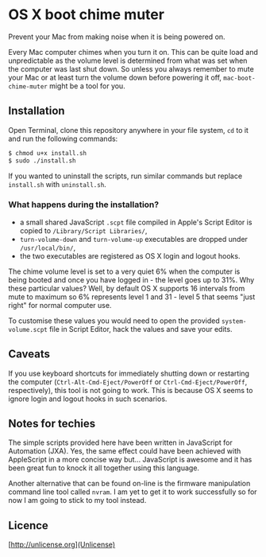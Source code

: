 OS X boot chime muter
=====================

Prevent your Mac from making noise when it is being powered on.

Every Mac computer chimes when you turn it on. This can be quite load and
unpredictable as the volume level is determined from what was set when the
computer was last shut down. So unless you always remember to mute your Mac or
at least turn the volume down before powering it off, `mac-boot-chime-muter`
might be a tool for you.

Installation
------------

Open Terminal, clone this repository anywhere in your file system, `cd` to it
and run the following commands:

```bash
$ chmod u+x install.sh
$ sudo ./install.sh
```

If you wanted to uninstall the scripts, run similar commands but replace
`install.sh` with `uninstall.sh`.

### What happens during the installation?

- a small shared JavaScript `.scpt` file compiled in Apple's Script Editor is
copied to `/Library/Script Libraries/`,
- `turn-volume-down` and `turn-volume-up` executables are dropped under
`/usr/local/bin/`,
- the two executables are registered as OS X login and logout hooks.

The chime volume level is set to a very quiet 6% when the computer is being
booted and once you have logged in - the level goes up to 31%. Why these
particular values?  Well, by default OS X supports 16 intervals from mute to
maximum so 6% represents level 1 and 31 - level 5 that seems "just right" for
normal computer use.

To customise these values you would need to open the provided
`system-volume.scpt` file in Script Editor, hack the values and save your edits.

Caveats
-------

If you use keyboard shortcuts for immediately shutting down or restarting the
computer (`Ctrl-Alt-Cmd-Eject/PowerOff` or `Ctrl-Cmd-Eject/PowerOff`,
respectively), this tool is not going to work. This is because OS X seems to
ignore login and logout hooks in such scenarios.

Notes for techies
-----------------

The simple scripts provided here have been written in JavaScript for Automation
(JXA). Yes, the same effect could have been achieved with AppleScript in a more
concise way but... JavaScript is awesome and it has been great fun to knock it
all together using this language.

Another alternative that can be found on-line is the firmware manipulation
command line tool called `nvram`. I am yet to get it to work successfully so for
now I am going to stick to my tool instead.

Licence
-------

[http://unlicense.org](Unlicense)

